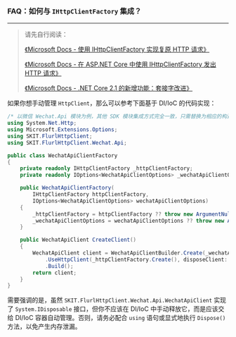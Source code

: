 ﻿### FAQ：如何与 `IHttpClientFactory` 集成？

---

> 请先自行阅读：
>
> [《Microsoft Docs - 使用 IHttpClientFactory 实现复原 HTTP 请求》](https://docs.microsoft.com/zh-cn/dotnet/architecture/microservices/implement-resilient-applications/use-httpclientfactory-to-implement-resilient-http-requests)
>
> [《Microsoft Docs - 在 ASP.NET Core 中使用 IHttpClientFactory 发出 HTTP 请求》](https://docs.microsoft.com/zh-cn/aspnet/core/fundamentals/http-requests#httpclient-and-lifetime-management)
>
> [《Microsoft Docs - .NET Core 2.1 的新增功能：套接字改进》](https://docs.microsoft.com/zh-CN/dotnet/core/whats-new/dotnet-core-2-1#sockets-improvements)

如果你想手动管理 `HttpClient`，那么可以参考下面基于 DI/IoC 的代码实现：

```csharp
/* 以微信 Wechat.Api 模块为例，其他 SDK 模块集成方式完全一致，只需替换为相应的构造器 */
using System.Net.Http;
using Microsoft.Extensions.Options;
using SKIT.FlurlHttpClient;
using SKIT.FlurlHttpClient.Wechat.Api;

public class WechatApiClientFactory
{
    private readonly IHttpClientFactory _httpClientFactory;
    private readonly IOptions<WechatApiClientOptions> _wechatApiClientOptions;

    public WechatApiClientFactory(
        IHttpClientFactory httpClientFactory,
        IOptions<WechatApiClientOptions> wechatApiClientOptions)
    {
        _httpClientFactory = httpClientFactory ?? throw new ArgumentNullException(nameof(httpClientFactory));
        _wechatApiClientOptions = wechatApiClientOptions ?? throw new ArgumentNullException(nameof(wechatApiClientOptions));
    }

    public WechatApiClient CreateClient()
    {
        WechatApiClient client = WechatApiClientBuilder.Create(_wechatApiClientOptions.Value)
            .UseHttpClient(_httpClientFactory.Create(), disposeClient: false) // 设置 HttpClient 不随客户端一同销毁
            .Build();
        return client;
    }
}
```

需要强调的是，虽然 `SKIT.FlurlHttpClient.Wechat.Api.WechatApiClient` 实现了 `System.IDisposable` 接口，但你不应该在 DI/IoC 中手动释放它，而是应该交给 DI/IoC 容器自动管理。否则，请务必配合 `using` 语句或显式地执行 `Dispose()` 方法，以免产生内存泄漏。